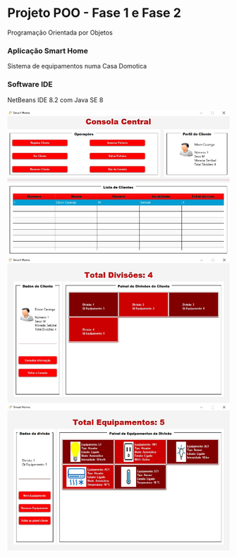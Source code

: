 # Projeto POO - Fase 1 e Fase 2
Programação Orientada por Objetos

### Aplicação Smart Home
Sistema de equipamentos numa Casa Domotica

### Software IDE
NetBeans IDE 8.2 com Java SE 8

![](/consola_central.jpg)
![](/smarthome_divisao.jpg)
![](/smarthome_equipamento.jpg)

